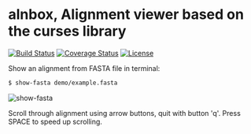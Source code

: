 # alnbox, Alignment viewer based on the curses library

[![Build Status](https://travis-ci.org/npge/alnbox.png?branch=master)](https://travis-ci.org/npge/alnbox)
[![Coverage Status](https://coveralls.io/repos/npge/alnbox/badge.png?branch=master)](https://coveralls.io/r/npge/alnbox?branch=master)
[![License](http://img.shields.io/badge/License-MIT-brightgreen.png)](LICENSE)

Show an alignment from FASTA file in terminal:

```bash
$ show-fasta demo/example.fasta
```

![show-fasta](http://i.imgur.com/luimJHi.gif)

Scroll through alignment using arrow buttons,
quit with button 'q'. Press SPACE to speed up scrolling.
